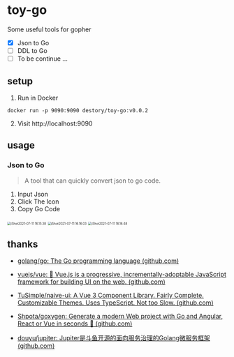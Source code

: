# toy-go
Some useful tools for gopher

- [x] Json to Go
- [ ] DDL to Go
- [ ] To be continue ...

## setup

1. Run in Docker

```shell
docker run -p 9090:9090 destory/toy-go:v0.0.2
```

2. Visit http://localhost:9090

## usage

### Json to Go

> A tool that can quickly convert json to go code.

1. Input Json 
2. Click The Icon
3. Copy Go Code

<img src="https://picgo-1258294340.cos.ap-shanghai.myqcloud.com/picgo/iShot2021-07-11%2016.15.38.png" alt="iShot2021-07-11 16.15.38" style="zoom:50%;" />



<img src="https://picgo-1258294340.cos.ap-shanghai.myqcloud.com/picgo/iShot2021-07-11%2016.16.03.png" alt="iShot2021-07-11 16.16.03" style="zoom:50%;" />

<img src="https://picgo-1258294340.cos.ap-shanghai.myqcloud.com/picgo/iShot2021-07-11%2016.16.48.png" alt="iShot2021-07-11 16.16.48" style="zoom:50%;" />

## thanks

- [golang/go: The Go programming language (github.com)](https://github.com/golang/go)

- [vuejs/vue: 🖖 Vue.js is a progressive, incrementally-adoptable JavaScript framework for building UI on the web. (github.com)](https://github.com/vuejs/vue)
- [TuSimple/naive-ui: A Vue 3 Component Library. Fairly Complete. Customizable Themes. Uses TypeScript. Not too Slow. (github.com)](https://github.com/TuSimple/naive-ui)
- [Shpota/goxygen: Generate a modern Web project with Go and Angular, React or Vue in seconds 🚀 (github.com)](https://github.com/Shpota/goxygen)
- [douyu/jupiter: Jupiter是斗鱼开源的面向服务治理的Golang微服务框架 (github.com)](https://github.com/douyu/jupiter)

